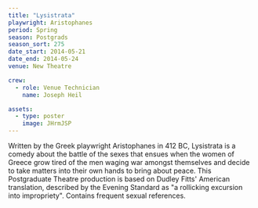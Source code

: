 ```yaml
---
title: "Lysistrata"
playwright: Aristophanes
period: Spring
season: Postgrads
season_sort: 275
date_start: 2014-05-21
date_end: 2014-05-24
venue: New Theatre

crew:
  - role: Venue Technician
    name: Joseph Heil

assets:
  - type: poster
    image: JHrmJSP
---
```


Written by the Greek playwright Aristophanes in 412 BC, Lysistrata is a comedy about the battle of the sexes that ensues when the women of Greece grow tired of the men waging war amongst themselves and decide to take matters into their own hands to bring about peace. This Postgraduate Theatre production is based on Dudley Fitts' American translation, described by the Evening Standard as "a rollicking excursion into impropriety". Contains frequent sexual references.

